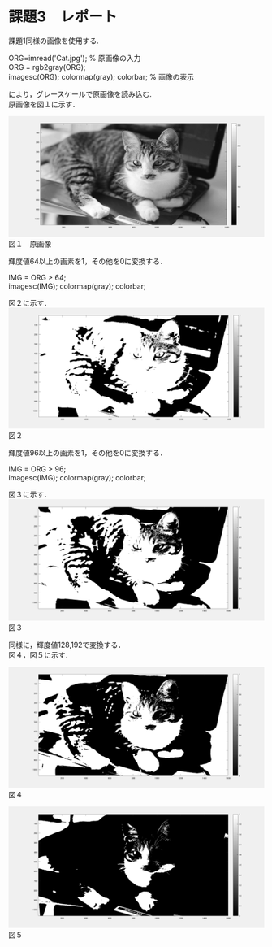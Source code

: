 # 課題3　レポート

課題1同様の画像を使用する.

ORG=imread('Cat.jpg'); % 原画像の入力   
ORG = rgb2gray(ORG);  
imagesc(ORG); colormap(gray); colorbar; % 画像の表示 

により，グレースケールで原画像を読み込む.   
原画像を図１に示す．

![原画像](https://github.com/15ec013/image_kadai/blob/master/img/3-0.PNG)
図１　原画像

輝度値64以上の画素を1，その他を0に変換する．

IMG = ORG > 64;   
imagesc(IMG); colormap(gray); colorbar;   

図２に示す．
![原画像](https://github.com/15ec013/image_kadai/blob/master/img/3-64.PNG)
図２


輝度値96以上の画素を1，その他を0に変換する．

IMG = ORG > 96;   
imagesc(IMG); colormap(gray); colorbar;   

図３に示す．
![原画像](https://github.com/15ec013/image_kadai/blob/master/img/3-96.PNG)
図３

同様に，輝度値128,192で変換する．   
図４，図５に示す．

![原画像](https://github.com/15ec013/image_kadai/blob/master/img/3-128.PNG)
図４

![原画像](https://github.com/15ec013/image_kadai/blob/master/img/3-192.PNG)
図５
